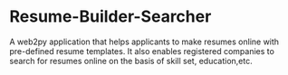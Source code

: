 Resume-Builder-Searcher
=======================
A web2py application that helps applicants to make resumes online with pre-defined
resume templates. It also enables registered companies to search for resumes online on
the basis of skill set, education,etc.
